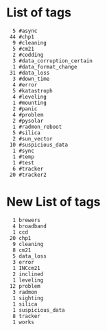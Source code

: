 
List of tags
============
      5 #async
     44 #chp1
      9 #cleaning
      5 #cm21
      2 #codding
      3 #data_corruption_certain
      1 #data_format_change
     31 #data_loss
      3 #down_time
      4 #error
      5 #katastroph
      4 #leveling
      1 #mounting
      2 #panic
      4 #problem
      2 #pysolar
      1 #radmon_reboot
      5 #silica
      2 #sun_vector
     10 #suspicious_data
      1 #sync
      1 #temp
      1 #test
      6 #tracker
     20 #tracker2

New List of tags
============
      1 brewers
      4 broadband
      1 ccd
     20 chp1
      9 cleaning
      8 cm21
      5 data_loss
      3 error
      1 INCcm21
      2 inclined
      1 leveling
     12 problem
      3 radmon
      1 sighting
      1 silica
      1 suspicious_data
      8 tracker
      1 works
